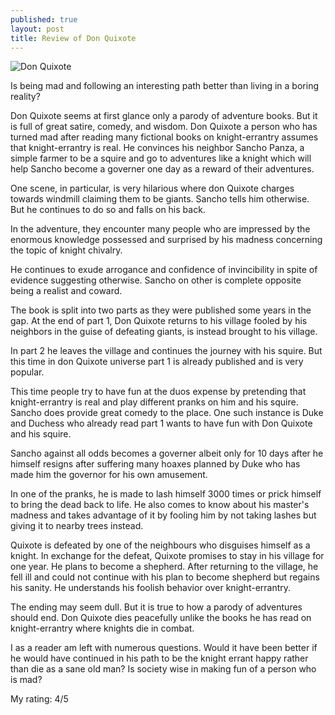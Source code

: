 ```yaml
---
published: true
layout: post
title: Review of Don Quixote
---
```

![Don Quixote]({{site.baseurl}}/images/donQuixote.jpg)

Is being mad and following an interesting path better than living in a boring reality?

Don Quixote seems at first glance only a parody of adventure books. But it is full of great satire, comedy, and wisdom. Don Quixote a person who has turned mad after reading many fictional books on knight-errantry assumes that knight-errantry is real. He convinces his neighbor Sancho Panza, a simple farmer to be a squire and go to adventures like a knight which will help Sancho become a governer one day as a reward of their adventures.

One scene, in particular, is very hilarious where don Quixote charges towards windmill claiming them to be giants. Sancho tells him otherwise. But he continues to do so and falls on his back.

In the adventure, they encounter many people who are impressed by the enormous knowledge possessed and surprised by his madness concerning the topic of knight chivalry.

He continues to exude arrogance and confidence of invincibility in spite of evidence suggesting otherwise. Sancho on other is complete opposite being a realist and coward.

The book is split into two parts as they were published some years in the gap.
At the end of part 1, Don Quixote returns to his village fooled by his neighbors in the guise of defeating giants, is instead brought to his village.

In part 2 he leaves the village and continues the journey with his squire. But this time in don Quixote universe part 1 is already published and is very popular.

This time people try to have fun at the duos expense by pretending that knight-errantry is real and play different pranks on him and his squire. Sancho does provide great comedy to the place. One such instance is Duke and Duchess who already read part 1 wants to have fun with Don Quixote and his squire.

Sancho against all odds becomes a governer albeit only for 10 days after he himself resigns after suffering many hoaxes planned by Duke who has made him the governor for his own amusement.

In one of the pranks, he is made to lash himself 3000 times or prick himself to bring the dead back to life. He also comes to know about his master's madness and takes advantage of it by fooling him by not taking lashes but giving it to nearby trees instead.

Quixote is defeated by one of the neighbours who disguises himself as a knight. In exchange for the defeat, Quixote promises to stay in his village for one year. He plans to become a shepherd. After returning to the village, he fell ill and could not continue with his plan to become shepherd but regains his sanity. He understands his foolish behavior over knight-errantry.

The ending may seem dull. But it is true to how a parody of adventures should end. Don Quixote dies peacefully unlike the books he has read on knight-errantry where knights die in combat.

I as a reader am left with numerous questions.
Would it have been better if he would have continued in his path to be the knight errant happy rather than die as a sane old man? Is society wise in making fun of a person who is mad?

My rating: 4/5
